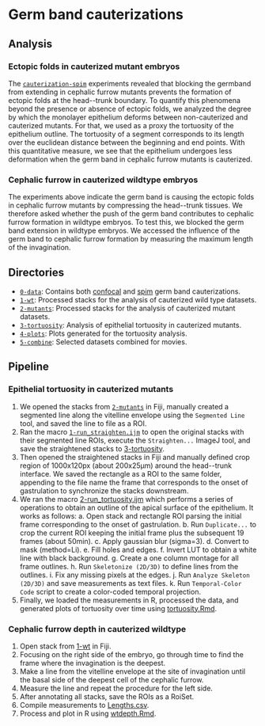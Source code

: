 # Germ band cauterizations

## Analysis

### Ectopic folds in cauterized mutant embryos

The [`cauterization-spim`](../../0-data/cauterization-spim) experiments revealed that blocking the germband from extending in cephalic furrow mutants prevents the formation of ectopic folds at the head--trunk boundary.
To quantify this phenomena beyond the presence or absence of ectopic folds, we analyzed the degree by which the monolayer epithelium deforms between non-cauterized and cauterized mutants.
For that, we used as a proxy the tortuosity of the epithelium outline.
The tortuosity of a segment corresponds to its length over the euclidean distance between the beginning and end points.
With this quantitative measure, we see that the epithelium undergoes less deformation when the germ band in cephalic furrow mutants is cauterized.

### Cephalic furrow in cauterized wildtype embryos

The experiments above indicate the germ band is causing the ectopic folds in cephalic furrow mutants by compressing the head--trunk tissues.
We therefore asked whether the push of the germ band contributes to cephalic furrow formation in wildtype embryos.
To test this, we blocked the germ band extension in wildtype embryos.
We accessed the influence of the germ band to cephalic furrow formation by measuring the maximum length of the invagination.

## Directories

- [`0-data`](0-data): Contains both [confocal](../../0-data/cauterization-confocal) and [spim](../../0-data/cauterization-spim) germ band cauterizations.
- [`1-wt`](1-wt): Processed stacks for the analysis of cauterized wild type datasets.
- [`2-mutants`](2-mutants): Processed stacks for the analysis of cauterized mutant datasets.
- [`3-tortuosity`](3-tortuosity): Analysis of epithelial tortuosity in cauterized mutants.
- [`4-plots`](5-plots): Plots generated for the tortuosity analysis.
- [`5-combine`](5-combine): Selected datasets combined for movies.

## Pipeline

### Epithelial tortuosity in cauterized mutants

1. We opened the stacks from [`2-mutants`](2-mutants) in Fiji, manually created a segmented line along the vitelline envelope using the `Segmented Line` tool, and saved the line to file as a ROI.
2. Ran the macro [`1-run_straighten.ijm`](1-run_straighten.ijm) to open the original stacks with their segmented line ROIs, execute the `Straighten...` ImageJ tool, and save the straightened stacks to [3-tortuosity](3-tortuosity).
3. Then opened the straightened stacks in Fiji and manually defined crop region of 1000x120px (about 200x25µm) around the head--trunk interface. We saved the rectangle as a ROI to the same folder, appending to the file name the frame that corresponds to the onset of gastrulation to synchronize the stacks downstream.
4. We ran the macro [2-run_tortuosity.ijm](2-run_tortuosity.ijm) which performs a series of operations to obtain an outline of the apical surface of the epithelium. It works as follows:
  a. Open stack and rectangle ROI parsing the initial frame corresponding to the onset of gastrulation.
  b. Run `Duplicate...` to crop the current ROI keeping the initial frame plus the subsequent 19 frames (about 50min).
  c. Apply gaussian blur (sigma=3).
  d. Convert to mask (method=Li).
  e. Fill holes and edges.
  f. Invert LUT to obtain a white line with black background.
  g. Create a one column montage for all frame outlines.
  h. Run `Skeletonize (2D/3D)` to define lines from the outlines.
  i. Fix any missing pixels at the edges.
  j. Run `Analyze Skeleton (2D/3D)` and save measurements as text files.
  k. Run `Temporal-Color Code` script to create a color-coded temporal projection.
5. Finally, we loaded the measurements in R, processed the data, and generated plots of tortuosity over time using [tortuosity.Rmd](tortuosity.Rmd).

### Cephalic furrow depth in cauterized wildtype

1. Open stack from [1-wt](1-wt) in Fiji.
2. Focusing on the right side of the embryo, go through time to find the frame where the invagination is the deepest.
3. Make a line from the vitelline envelope at the site of invagination until the basal side of the deepest cell of the cephalic furrow.
4. Measure the line and repeat the procedure for the left side.
5. After annotating all stacks, save the ROIs as a RoiSet.
6. Compile measurements to [Lengths.csv](1-wt/Lengths.csv).
7. Process and plot in R using [wtdepth.Rmd](wtdepth.Rmd).


